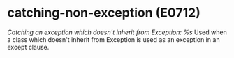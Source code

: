 # catching-non-exception (E0712)
*Catching an exception which doesn\'t inherit from Exception: %s* Used
when a class which doesn\'t inherit from Exception is used as an
exception in an except clause.
